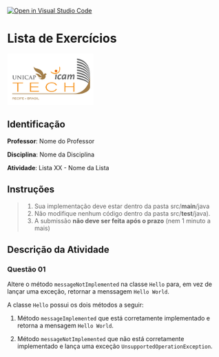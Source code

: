 [![Open in Visual Studio Code](https://classroom.github.com/assets/open-in-vscode-718a45dd9cf7e7f842a935f5ebbe5719a5e09af4491e668f4dbf3b35d5cca122.svg)](https://classroom.github.com/online_ide?assignment_repo_id=11586913&assignment_repo_type=AssignmentRepo)
# Lista de Exercícios
<img src="assets/images/Unicap_Icam_Tech-01.png" alt="drawing" width="200"/>

## Identificação
**Professor**: Nome do Professor

**Disciplina**: Nome da Disciplina

**Atividade**: Lista XX - Nome da Lista

## Instruções 
> 1. Sua implementação deve estar dentro da pasta src/**main**/java 
> 2. Não modifique nenhum código dentro da pasta src/**test**/java).
> 3. A submissão **não deve ser feita após o prazo** (nem 1 minuto a mais)

## Descrição da Atividade
### Questão 01
Altere o método `messageNotImplemented` na classe `Hello` para, em vez de lançar uma exceção, retornar a menssagem `Hello World`. 

A classe `Hello` possui os dois métodos a seguir: 
1. Método `messageImplemented` que está corretamente implementado e retorna a mensagem `Hello World`.     

2. Método `messageNotImplemented` que não está corretamente implementado e lança uma exceção `UnsupportedOperationException`. 

